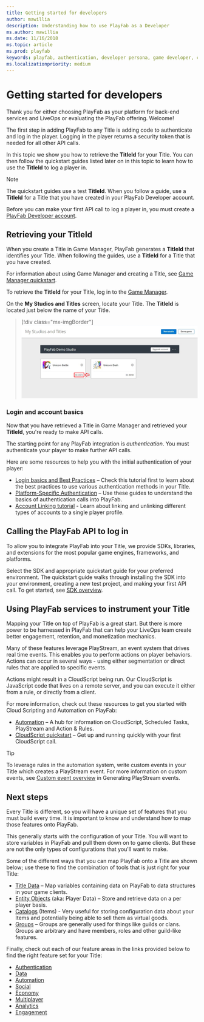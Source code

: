 ```yaml
---
title: Getting started for developers
author: mawillia
description: Understanding how to use PlayFab as a Developer
ms.author: mawillia
ms.date: 11/16/2018
ms.topic: article
ms.prod: playfab
keywords: playfab, authentication, developer persona, game developer, catalogs, entities, groups, automation, liveops, player data, cloudscript, playfab features, mobile login, social login
ms.localizationpriority: medium
---
```


# Getting started for developers

Thank you for either choosing PlayFab as your platform for back-end services and LiveOps or evaluating the PlayFab offering. Welcome!

The first step in adding PlayFab to any Title is adding code to authenticate and log in the player. Logging in the player returns a security token that is needed for all other API calls.

In this topic we show you how to retrieve the **TitleId** for your Title. You can then follow the quickstart guides listed later on in this topic to learn how to use the **TitleId** to log a player in.

> [!NOTE]
> The quickstart guides use a test **TitleId**. When you follow a guide, use a **TitleId** for a Title that you have created in your PlayFab Developer account.

Before you can make your first API call to log a player in, you must create a [PlayFab Developer account](../gamemanager/pfab-account.md).

## Retrieving your TitleId

When you create a Title in Game Manager, PlayFab generates a **TitleId** that identifies your Title. When following the guides, use a **TitleId** for a Title that you have created.

For information about using Game Manager and creating a Title, see [Game Manager quickstart](../gamemanager/quickstart.md).

To retrieve the **TitleId** for your Title, log in to the [Game Manager](https://developer.playfab.com/en-us/login).

On the **My Studios and Titles** screen, locate your Title. The **TitleId** is located just below the name of your Title.

> [!div class="mx-imgBorder"]
> ![Game Manager - My Studios and Titles - Title ID](images/my-title-id.png)  

### Login and account basics

Now that you have retrieved a Title in Game Manager and retrieved your **TitleId**, you're ready to make API calls.

The starting point for any PlayFab integration is *authentication*. You must authenticate your player to make further API calls.

Here are some resources to help you with the initial authentication of your player:

- [Login basics and Best Practices](../features/authentication/login/login-basics-best-practices.md) – Check this tutorial first to learn about the best practices to use various authentication methods in your Title.
- [Platform-Specific Authentication](../features/authentication/platform-specific-authentication/index.md) – Use these guides to understand the basics of authentication calls into PlayFab.
- [Account Linking tutorial](../features/authentication/login/quickstart.md) - Learn about linking and unlinking different types of accounts to a single player profile.

## Calling the PlayFab API to log in

To allow you to integrate PlayFab into your Title, we provide SDKs, libraries, and extensions for the most popular game engines, frameworks, and platforms.

Select the SDK and appropriate quickstart guide for your preferred environment. The quickstart guide walks through installing the SDK into your environment, creating a new test project, and making your first API call. To get started, see [SDK overview](../sdks/playfab-sdk-intro.md).

## Using PlayFab services to instrument your Title

Mapping your Title on top of PlayFab is a great start. But there is more power to be harnessed in PlayFab that can help your LiveOps team create better engagement, retention, and monetization mechanics.

Many of these features leverage PlayStream, an event system that drives real time events. This enables you to perform actions on player behaviors. Actions can occur in several ways - using either segmentation or direct rules that are applied to specific events.

Actions might result in a CloudScript being run. Our CloudScript is JavaScript code that lives on a remote server, and you can execute it either from a rule, or directly from a client.

For more information, check out these resources to get you started with Cloud Scripting and Automation on PlayFab:

- [Automation](../features/automation/index.yml) – A hub for information on CloudScript, Scheduled Tasks, PlayStream and Action & Rules.
- [CloudScript quickstart](../features/automation/cloudscript/quickstart.md) – Get up and running quickly with your first CloudScript call.

> [!TIP]
> To leverage rules in the automation system, write custom events in your Title which creates a PlayStream event. For more information on custom events, see [Custom event overview](../features/analytics/metrics/playstream-events.md#custom-event-overview) in Generating PlayStream events.

## Next steps

Every Title is different, so you will have a unique set of features that you must build every time. It is important to know and understand how to map those features onto PlayFab.

This generally starts with the configuration of your Title. You will want to store variables in PlayFab and pull them down on to game clients. But these are not the only types of configurations that you'll want to make.

Some of the different ways that you can map PlayFab onto a Title are shown below; use these to find the combination of tools that is just right for your Title:

- [Title Data](../features/data/titledata/quickstart.md) – Map variables containing data on PlayFab to data structures in your game clients.
- [Entity Objects](../features/data/entities/quickstart.md) (aka: Player Data) – Store and retrieve data on a per player basis.
- [Catalogs](../features/commerce/items/catalogs.md) (Items) - Very useful for storing configuration data about your Items and potentially being able to sell them as virtual goods.
- [Groups](../features/social/groups/using-shared-group-data.md) – Groups are generally used for things like guilds or clans. Groups are arbitrary and have members, roles and other guild-like features.

Finally, check out each of our feature areas in the links provided below to find the right feature set for your Title:

- [Authentication](../features/authentication/index.yml)
- [Data](../features/data/index.yml)
- [Automation](../features/automation/index.yml)
- [Social](../features/social/index.yml)
- [Economy](../features/commerce/index.yml)
- [Multiplayer](../features/multiplayer/index.yml)
- [Analytics](../features/analytics/index.yml)
- [Engagement](../features/engagement/index.yml)
